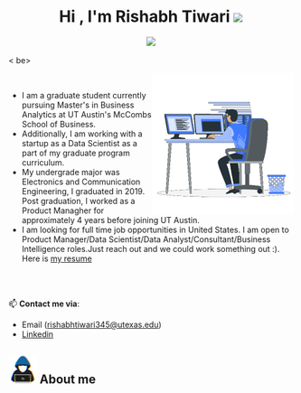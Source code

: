 <h1 align="center"><b>Hi , I'm Rishabh Tiwari </b><img src="https://media.giphy.com/media/hvRJCLFzcasrR4ia7z/giphy.gif" width="35"></h1>

<p align="center">
  <a href="https://github.com/DenverCoder1/readme-typing-svg"><img src="https://readme-typing-svg.herokuapp.com?font=Time+New+Roman&color=cyan&size=25&center=true&vCenter=true&width=600&height=100&lines=Data+Science+Professional..&hearts;++;Machine+Learning+Engineer,;Computer+Science,;Business+Analytics,;Active+Learner/+Problem+Solver,;Love+to+learn+new+stuffs..<3"></a>
</p>
 
<
be>




<picture> <img align="right" src="https://github.com/0xAbdulKhalid/0xAbdulKhalid/raw/main/assets/mdImages/Right_Side.gif" width = 250px></picture>

<br>

- I am a graduate student currently pursuing Master's in Business Analytics at UT Austin's McCombs School of Business.
- Additionally, I am working with a startup as a Data Scientist as a part of my graduate program curriculum.
- My undergrade major was Electronics and Communication Engineering, I graduated in 2019. Post graduation, I worked as a Product Managher for approximately 4 years before joining UT Austin.
- I am looking for full time job opportunities in  United States. I am open to Product Manager/Data Scientist/Data Analyst/Consultant/Business Intelligence roles.Just reach out and we could work something out :). Here is [my resume]()

<br><br>

📫 **Contact me via**:
- Email (rishabhtiwari345@utexas.edu)
- [Linkedin](https://www.linkedin.com/in/rishabhtiwari534/)
	
## <picture><img src = "https://github.com/0xAbdulKhalid/0xAbdulKhalid/raw/main/assets/mdImages/about_me.gif" width = 50px></picture> **About me**
